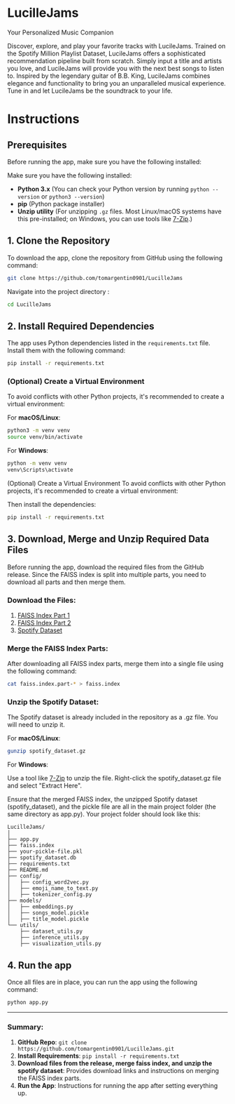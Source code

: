 # LucilleJams
Your Personalized Music Companion

Discover, explore, and play your favorite tracks with LucileJams. Trained on the Spotify Million Playlist Dataset, LucileJams offers a sophisticated recommendation pipeline built from scratch. Simply input a title and artists you love, and LucileJams will provide you with the next best songs to listen to. Inspired by the legendary guitar of B.B. King, LucileJams combines elegance and functionality to bring you an unparalleled musical experience. Tune in and let LucileJams be the soundtrack to your life.

# Instructions 

## Prerequisites

Before running the app, make sure you have the following installed:

Make sure you have the following installed:
- **Python 3.x** (You can check your Python version by running `python --version` or `python3 --version`)
- **pip** (Python package installer)
- **Unzip utility** (For unzipping `.gz` files. Most Linux/macOS systems have this pre-installed; on Windows, you can use tools like [7-Zip](https://www.7-zip.org/).)


## 1. Clone the Repository

To download the app, clone the repository from GitHub using the following command:

```bash
git clone https://github.com/tomargentin0901/LucilleJams
```
Navigate into the project directory : 

```bash
cd LucilleJams
```

## 2. Install Required Dependencies

The app uses Python dependencies listed in the `requirements.txt` file. Install them with the following command:


```bash
pip install -r requirements.txt
```


### (Optional) Create a Virtual Environment


To avoid conflicts with other Python projects, it's recommended to create a virtual environment:

For **macOS/Linux**:

```bash
python3 -m venv venv
source venv/bin/activate
```

For **Windows**:

```bash
python -m venv venv
venv\Scripts\activate
```

(Optional) Create a Virtual Environment
To avoid conflicts with other Python projects, it's recommended to create a virtual environment:

Then install the dependencies:

```bash
pip install -r requirements.txt
```

## 3. Download, Merge and Unzip Required Data Files

Before running the app, download the required files from the GitHub release. Since the FAISS index is split into multiple parts, you need to download all parts and then merge them.

### Download the Files:

1. [FAISS Index Part 1](https://github.com/tomargentin0901/LucilleJams/releases/download/1.0.0/faiss.index.part-aa)
2. [FAISS Index Part 2](https://github.com/tomargentin0901/LucilleJams/releases/download/1.0.0/faiss.index.part-ab)
3. [Spotify Dataset](https://github.com/tomargentin0901/LucilleJams/releases/download/1.0.0/spotify_dataset.gz)

### Merge the FAISS Index Parts:
After downloading all FAISS index parts, merge them into a single file using the following command:

```bash
cat faiss.index.part-* > faiss.index
```

### Unzip the Spotify Dataset:

The Spotify dataset is already included in the repository as a .gz file. You will need to unzip it.

For **macOS/Linux**:

```bash
gunzip spotify_dataset.gz
```

For **Windows**:

Use a tool like  [7-Zip](https://www.7-zip.org/) to unzip the file. Right-click the spotify_dataset.gz file and select "Extract Here".

Ensure that the merged FAISS index, the unzipped Spotify dataset (spotify_dataset), and the pickle file are all in the main project folder (the same directory as app.py).
Your project folder should look like this:

```plaintext
LucilleJams/
│
├── app.py
├── faiss.index
├── your-pickle-file.pkl
├── spotify_dataset.db
├── requirements.txt
├── README.md
├── config/
│   ├── config_word2vec.py
│   ├── emoji_name_to_text.py
│   ├── tokenizer_config.py
├── models/
│   ├── embeddings.py
│   ├── songs_model.pickle
│   ├── title_model.pickle
└── utils/
    ├── dataset_utils.py
    ├── inference_utils.py
    ├── visualization_utils.py

```

## 4. Run the app 

Once all files are in place, you can run the app using the following command:

```bash
python app.py
```

---

### Summary:
1. **GitHub Repo**: `git clone https://github.com/tomargentin0901/LucilleJams.git`
2. **Install Requirements**: `pip install -r requirements.txt`
3. **Download files from the release, merge faiss index, and unzip the spotify dataset**: Provides download links and instructions on merging the FAISS index parts.
4. **Run the App**: Instructions for running the app after setting everything up.


